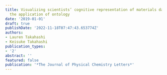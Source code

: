 ```yaml
---
title: Visualizing scientists’ cognitive representation of materials data through
  the application of ontology
date: '2019-01-01'
draft: true
publishDate: '2022-11-18T07:47:43.653774Z'
authors:
- Lauren Takahashi
- Keisuke Takahashi
publication_types:
- '2'
abstract: ''
featured: false
publication: '*The Journal of Physical Chemistry Letters*'
---
```


